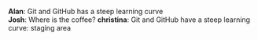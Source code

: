 **Alan**: Git and GitHub has a steep learning curve  
**Josh**: Where is the coffee?
**christina**: Git and GitHub have a steep learning curve: staging area

